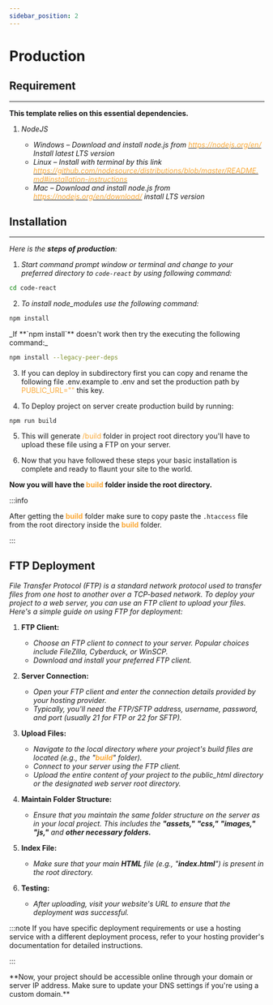 ```yaml
---
sidebar_position: 2
---
```


# Production

<div className="mb-5"></div>

## Requirement

<hr />

**This template relies on this essential dependencies.**

1. _NodeJS_

   - _Windows – Download and install node.js from [<font color="#FAA938">https://nodejs.org/en/</font>](https://nodejs.org/en/) Install latest LTS version_
   - _Linux – Install with terminal by this link [<font color="#FAA938">https://github.com/nodesource/distributions/blob/master/README.md#installation-instructions</font>](https://github.com/nodesource/distributions/blob/master/README.md#installation-instructions)_
   - _Mac – Download and install node.js from [<font color="#FAA938">https://nodejs.org/en/download/</font>](https://nodejs.org/en/download/) install LTS version_

<div className="mb-5"></div>

## Installation
<hr/>

<div className="border-bottom border-dark mb-4"></div>

_Here is the **steps of production**:_



1. _Start command prompt window or terminal and change to your preferred directory to `code-react` by using following command:_

```bash
cd code-react
```

2. _To install node_modules use the following command:_

```bash
npm install
```

<div className="ms-3">
_If <span className="ms-2 me-1">**`npm install`**</span> doesn't work then try the executing the following command:_
</div>

```bash
npm install --legacy-peer-deps
```

3. If you can deploy in subdirectory first you can copy and rename the following file .env.example to .env and set the production path by <font color="#FAA938">PUBLIC_URL=""</font> this key.

4. To Deploy project on server create production build by running:
```
npm run build
```

5. This will generate <font color="#FAA938">/build</font>  folder in project root directory you'll have to upload these file using a FTP on your server.

6. Now that you have followed these steps your basic installation is complete and ready to flaunt your site to the world.

**Now you will have the <font color="#FAA938">build</font> folder inside the root directory.**

:::info

   After getting the <font color="#FAA938">**build**</font> folder make sure to copy paste the `.htaccess` file from the root directory inside the <font color="#FAA938">**build**</font> folder.

:::


<div className="mb-5"></div>

## FTP Deployment

<div className="border-bottom border-dark mb-4"></div>

_File Transfer Protocol (FTP) is a standard network protocol used to transfer files from one host to another over a TCP-based network. To deploy your project to a web server, you can use an FTP client to upload your files. Here's a simple guide on using FTP for deployment:_

1. **FTP Client:**
   - _Choose an FTP client to connect to your server. Popular choices include FileZilla, Cyberduck, or WinSCP._
   - _Download and install your preferred FTP client._

2. **Server Connection:**
   - _Open your FTP client and enter the connection details provided by your hosting provider._
   - _Typically, you'll need the FTP/SFTP address, username, password, and port (usually 21 for FTP or 22 for SFTP)._

3. **Upload Files:**
   - _Navigate to the local directory where your project's build files are located (e.g., the "**<font color="#FAA938">build</font>**" folder)._
   - _Connect to your server using the FTP client._
   - _Upload the entire content of your project to the public_html directory or the designated web server root directory._

4. **Maintain Folder Structure:**
   - _Ensure that you maintain the same folder structure on the server as in your local project. This includes the **"assets,"** **"css,"** **"images,"** **"js,"** and **other necessary folders.**_

5. **Index File:**
   - _Make sure that your main **HTML** file (e.g., "**index.html**") is present in the root directory._

6. **Testing:**
   - _After uploading, visit your website's URL to ensure that the deployment was successful._

:::note
 If you have specific deployment requirements or use a hosting service with a different deployment process, refer to your hosting provider's documentation for detailed instructions.

:::

<div className="mt-5">
**Now, your project should be accessible online through your domain or server IP address. Make sure to update your DNS settings if you're using a custom domain.**
</div>

<div className="mb-5"></div>
